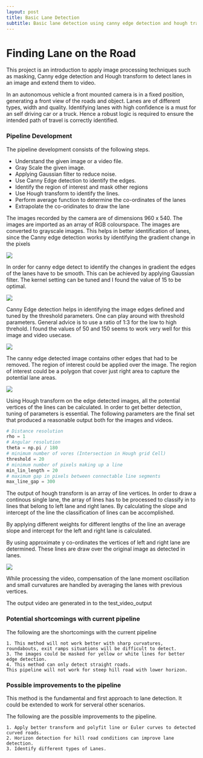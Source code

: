 ```yaml
---
layout: post
title: Basic Lane Detection
subtitle: Basic lane detection using canny edge detection and hough transform (Self Driving Car)
---
```


# Finding Lane on the Road

This project is an introduction to apply image processing techniques such as masking, Canny edge detection and Hough transform to detect lanes in an image and extend them to video.

In an autonomous vehicle a front mounted camera is in a fixed position, generating a front view of the roads and object. Lanes are of different types, width and quality. Identifying lanes with high confidence is a must for an self driving car or a truck. Hence a robust logic is required to ensure the intended path of travel is correctly identified.

### Pipeline Development

The pipeline development consists of the following steps.

- Understand the given image or a video file.
- Gray Scale the given image.
- Applying Gaussian filter to reduce noise.
- Use Canny Edge detection to identify the edges.
- Identify the region of interest and mask other regions
- Use Hough transform to identify the lines.
- Perform average function to determine the co-ordinates of the lanes
- Extrapolate the co-oridinates to draw the lane

The images recorded by the camera are of dimensions 960 x 540. The images are imported as an array of RGB colourspace. The images are converted to grayscale images. This helps in better identification of lanes, since the Canny edge detection works by identifying the gradient change in the pixels

![](./test_images_output/solidWhiteCurveGrayScale_Rescaled.png)


In order for canny edge detect to identify the changes in gradient the edges of the lanes have to be smooth. This can be achieved by applying Gaussian filter. The kernel setting can be tuned and I found the value of 15 to be optimal.

![](./test_images_output/solidWhiteRightGau_Smooth_Rescaled.png)


Canny Edge detection helps in identifying the image edges defined and tuned by the threshold parameters.
One can play around with threshold parameters. General advice is to use a ratio of 1:3 for the low to high threhold. I found the values of 50 and 150 seems to work very well for this image and video usecase.

![](./test_images_output/solidYellowCurve2Canny_Rescaled.png)


The canny edge detected image contains other edges that had to be removed. The region of interest could be applied over the image. The region of interest could be a polygon that cover just right area to capture the potential lane areas.

![](./test_images_output/solidWhiteCurveMasked_Rescaled.png)


Using Hough transform on the edge detected images, all the potential vertices of the lines can be calculated. In order to get better detection, tuning of parameters is essential. The following parameters are the final set that produced a reasonable output both for the images and videos.

```python
# Distance resolution
rho = 1
# Angular resolution
theta = np.pi / 180
# minimum number of vores (Intersection in Hough grid Cell)
threshold = 20
# minimum number of pixels making up a line
min_lin_length = 20
# maximum gap in pixels between connectable line segments
max_line_gap = 300
```

The output of hough transform is an array of line vertices. In order to draw a continous single lane, the array of lines has to be processed to classify in to lines that belong to left lane and right lanes. By calculating the slope and intercept of the line the classification of lines can be accomplished.

By applying different weights for different lengths of the line an average slope and intercept for the left and right lane is calculated.

By using approximate y co-ordinates the vertices of left and right lane are determined. These lines are draw over the original image as detected in lanes.

![](./test_images_output/solidYellowCurve2Continuous_Detected_Rescaled.png)

While processing the video, compensation of the lane moment oscillation and small curvatures are handled by averaging the lanes with previous vertices.

The output video are generated in to the test_video_output

### Potential shortcomings with current pipeline

The following are the shortcomings with the current pipeline

	1. This method will not work better with sharp curvatures, roundabouts, exit ramps situations will be difficult to detect.
	3. The images could be masked for yellow or white lines for better edge detection.
	4. This method can only detect straight roads.
	This pipeline will not work for steep hill road with lower horizon.


### Possible improvements to the pipeline

This method is the fundamental and first approach to lane detection. It could be extended to work for serveral other scenarios.

The following are the possible improvements to the pipeline.

	1. Apply better transform and polyfit line or Euler curves to detected curved roads.
	2. Horizon detection for hill road conditions can improve lane detection.
	3. Identify different types of Lanes.
